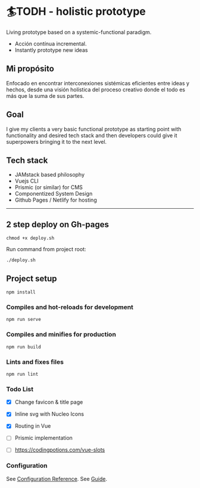 # 🏄TODH - holistic prototype

Living prototype based on a systemic-functional paradigm. 

- Acción contínua incremental.
- Instantly prototype new ideas

## Mi propósito

Enfocado en encontrar interconexiones sistémicas eficientes entre ideas y hechos, desde una visión holística del proceso creativo donde el todo es más que la suma de sus partes.

## Goal

I give my clients a very basic functional prototype as starting point with functionality and desired tech stack and then developers could give it superpowers bringing it to the next level.

## Tech stack 

- JAMstack based philosophy
- Vuejs CLI
- Prismic (or similar) for CMS
- Componentized System Design
- Github Pages / Netlify for hosting

------------------

## 2 step deploy on Gh-pages
```
chmod +x deploy.sh 
```
Run command from project root:
```
./deploy.sh
```

## Project setup
```
npm install
```

### Compiles and hot-reloads for development
```
npm run serve
```

### Compiles and minifies for production
```
npm run build
```

### Lints and fixes files
```
npm run lint
```

### Todo List
- [x] Change favicon & title page
- [x] Inline svg with Nucleo Icons
- [x] Routing in Vue
- [ ] Prismic implementation
- [ ] https://codingpotions.com/vue-slots


### Configuration
See [Configuration Reference](https://cli.vuejs.org/config/).
See [Guide](https://cli.vuejs.org/guide/).